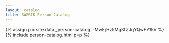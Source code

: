 ```yaml
---
layout: catalog
title: SWERIK Person Catalog
---
```

{% assign p = site.data._person-catalog.i-MwEjHz5Mg3f2JqYQwF715V %}
{% include person-catalog.html p=p %}

